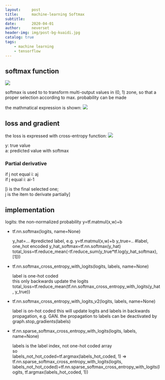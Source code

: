 ```yaml
---
layout:     post
title:      machine-learning Softmax
subtitle:   
date:       2020-04-01
author:     neverset
header-img: img/post-bg-kuaidi.jpg
catalog: true
tags:
    - machine learning
    - tensorflow
---
```


## softmax function

![](https://raw.githubusercontent.com/neverset123/cloudimg/master/Img20200401191034.png)

softmax is used to to transform multi-output values in (0, 1) zone, so that a proper selection according to max. probability can be made

the mathmatical expression is shown:
![](https://raw.githubusercontent.com/neverset123/cloudimg/master/Img20200401191542.png)

## loss and gradient

the loss is expressed with cross-entropy function:
![](https://raw.githubusercontent.com/neverset123/cloudimg/master/Img20200401191805.png)

y: true value   
a: predicted value with softmax

### Partial derivative
if j not equal i: aj    
if j equal i: ai-1

[i is the final selected one;   
j is the item to derivate partially]

## implementation

logits: the non-normalized probability y=tf.matmul(x,w)+b
* tf.nn.softmax(logits, name=None)

    y_hat=... #predicted label, e.g. y=tf.matmul(x,w)+b
    y_true=.. #label, one_hot encoded
    y_hat_softmax=tf.nn.softmax(y_hat)
    total_loss=tf.reduce_mean(-tf.reduce_sum(y_true*tf.log(y_hat_softmax), [1]))


* tf.nn.softmax_cross_entropy_with_logits(logits, labels, name=None)
   
    label is one-hot coded  
    this only backwards update the logits
    total_loss=tf.reduce_mean(tf.nn.softmax_cross_entropy_with_logits(y_hat, y_true))

* tf.nn.softmax_cross_entropy_with_logits_v2(logits, labels, name=None)

    label is on-hot coded
    this will update logits and labels in backwards propagation, e.g. GAN. the propagation to labels can be deactivated by graph.stop_gradients(labels)

* tf.nn.sparse_softmax_cross_entropy_with_logits(logits, labels, name=None)

    labels is the label index, not one-hot coded array  
    so  
    labels_not_hot_coded=tf.argmax(labels_hot_coded, 1) =>
    tf.nn.sparse_softmax_cross_entropy_with_logits(logits, labels_not_hot_coded)=tf.nn.sparse_softmax_cross_entropy_with_logits(logits, tf.argmax(labels_hot_coded, 1))

